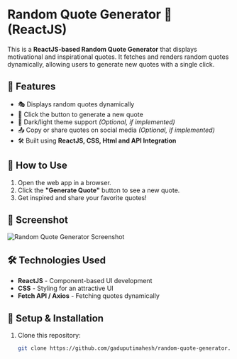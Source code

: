 # Random Quote Generator 🌟 (ReactJS)

This is a **ReactJS-based Random Quote Generator** that displays motivational and inspirational quotes. It fetches and renders random quotes dynamically, allowing users to generate new quotes with a single click.

## 🚀 Features
- 🎭 Displays random quotes dynamically  
- 🔄 Click the button to generate a new quote  
- 🌙 Dark/light theme support *(Optional, if implemented)*  
- 📤 Copy or share quotes on social media *(Optional, if implemented)*  
- 🛠 Built using **ReactJS, CSS, Html and API Integration**  

## 🎯 How to Use
1. Open the web app in a browser.  
2. Click the **"Generate Quote"** button to see a new quote.  
3. Get inspired and share your favorite quotes!  

## 📸 Screenshot
![Random Quote Generator Screenshot](https://via.placeholder.com/800x400?text=Screenshot+of+Random+Quote+Generator)

## 🛠 Technologies Used
- **ReactJS** - Component-based UI development  
- **CSS** - Styling for an attractive UI  
- **Fetch API / Axios** - Fetching quotes dynamically  

## 🚀 Setup & Installation
1. Clone this repository:  
   ```bash
   git clone https://github.com/gaduputimahesh/random-quote-generator.git
